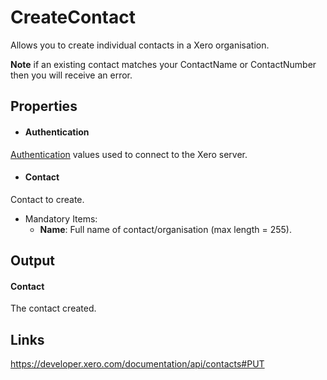 CreateContact
============

Allows you to create individual contacts in a Xero organisation.

**Note** if an existing contact matches your ContactName or ContactNumber then you will receive an error.

Properties
----------

- #### Authentication
[Authentication](../../../Common/Authentication/Index.md) values used to connect to the Xero server.
- #### Contact
Contact to create.
- Mandatory Items:
     - **Name**: Full name of contact/organisation (max length = 255).


Output
-----
#### Contact
The contact created.

Links
-----

https://developer.xero.com/documentation/api/contacts#PUT